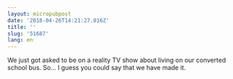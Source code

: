 ```yaml
---
layout: micropubpost
date: '2018-04-26T14:21:27.016Z'
title: ''
slug: '51687'
lang: en
---
```

We just got asked to be on a reality TV show about living on our converted school bus.  So… I guess you could say that we have made it.
